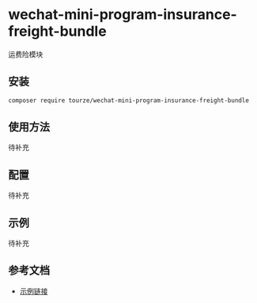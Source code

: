 # wechat-mini-program-insurance-freight-bundle

运费险模块

## 安装

```bash
composer require tourze/wechat-mini-program-insurance-freight-bundle
```

## 使用方法

待补充

## 配置

待补充

## 示例

待补充

## 参考文档

- [示例链接](https://example.com)

